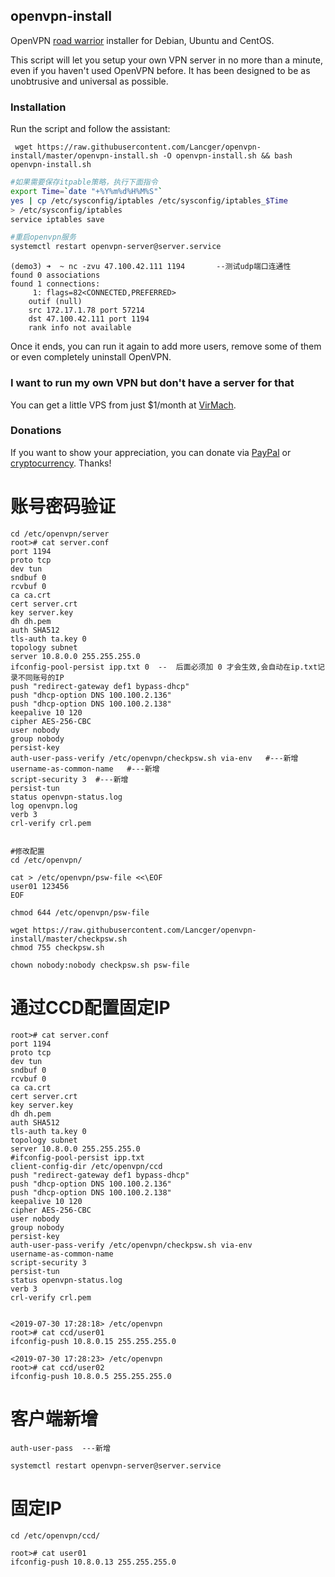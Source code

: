 ## openvpn-install
OpenVPN [road warrior](http://en.wikipedia.org/wiki/Road_warrior_%28computing%29) installer for Debian, Ubuntu and CentOS.

This script will let you setup your own VPN server in no more than a minute, even if you haven't used OpenVPN before. It has been designed to be as unobtrusive and universal as possible.

### Installation
Run the script and follow the assistant:

`
wget https://raw.githubusercontent.com/Lancger/openvpn-install/master/openvpn-install.sh -O openvpn-install.sh && bash openvpn-install.sh`

```bash
#如果需要保存itpable策略，执行下面指令
export Time=`date "+%Y%m%d%H%M%S"`
yes | cp /etc/sysconfig/iptables /etc/sysconfig/iptables_$Time
> /etc/sysconfig/iptables
service iptables save

#重启openvpn服务
systemctl restart openvpn-server@server.service
```

```
(demo3) ➜  ~ nc -zvu 47.100.42.111 1194       --测试udp端口连通性
found 0 associations
found 1 connections:
     1:	flags=82<CONNECTED,PREFERRED>
	outif (null)
	src 172.17.1.78 port 57214
	dst 47.100.42.111 port 1194
	rank info not available
```

Once it ends, you can run it again to add more users, remove some of them or even completely uninstall OpenVPN.

### I want to run my own VPN but don't have a server for that
You can get a little VPS from just $1/month at [VirMach](https://billing.virmach.com/aff.php?aff=4109&url=billing.virmach.com/cart.php?gid=1).

### Donations

If you want to show your appreciation, you can donate via [PayPal](https://www.paypal.com/cgi-bin/webscr?cmd=_s-xclick&hosted_button_id=VBAYDL34Z7J6L) or [cryptocurrency](https://pastebin.com/raw/M2JJpQpC). Thanks!


# 账号密码验证
```
cd /etc/openvpn/server
root># cat server.conf
port 1194
proto tcp
dev tun
sndbuf 0
rcvbuf 0
ca ca.crt
cert server.crt
key server.key
dh dh.pem
auth SHA512
tls-auth ta.key 0
topology subnet
server 10.8.0.0 255.255.255.0
ifconfig-pool-persist ipp.txt 0  --  后面必须加 0 才会生效,会自动在ip.txt记录不同账号的IP
push "redirect-gateway def1 bypass-dhcp"
push "dhcp-option DNS 100.100.2.136"
push "dhcp-option DNS 100.100.2.138"
keepalive 10 120
cipher AES-256-CBC
user nobody
group nobody
persist-key
auth-user-pass-verify /etc/openvpn/checkpsw.sh via-env   #---新增
username-as-common-name   #---新增
script-security 3  #---新增
persist-tun
status openvpn-status.log
log openvpn.log
verb 3
crl-verify crl.pem


#修改配置
cd /etc/openvpn/

cat > /etc/openvpn/psw-file <<\EOF
user01 123456
EOF

chmod 644 /etc/openvpn/psw-file

wget https://raw.githubusercontent.com/Lancger/openvpn-install/master/checkpsw.sh
chmod 755 checkpsw.sh

chown nobody:nobody checkpsw.sh psw-file
```

# 通过CCD配置固定IP
```
root># cat server.conf
port 1194
proto tcp
dev tun
sndbuf 0
rcvbuf 0
ca ca.crt
cert server.crt
key server.key
dh dh.pem
auth SHA512
tls-auth ta.key 0
topology subnet
server 10.8.0.0 255.255.255.0
#ifconfig-pool-persist ipp.txt
client-config-dir /etc/openvpn/ccd
push "redirect-gateway def1 bypass-dhcp"
push "dhcp-option DNS 100.100.2.136"
push "dhcp-option DNS 100.100.2.138"
keepalive 10 120
cipher AES-256-CBC
user nobody
group nobody
persist-key
auth-user-pass-verify /etc/openvpn/checkpsw.sh via-env
username-as-common-name
script-security 3
persist-tun
status openvpn-status.log
verb 3
crl-verify crl.pem


<2019-07-30 17:28:18> /etc/openvpn
root># cat ccd/user01 
ifconfig-push 10.8.0.15 255.255.255.0

<2019-07-30 17:28:23> /etc/openvpn
root># cat ccd/user02 
ifconfig-push 10.8.0.5 255.255.255.0
```

# 客户端新增
```
auth-user-pass  ---新增

systemctl restart openvpn-server@server.service
```

# 固定IP
```
cd /etc/openvpn/ccd/

root># cat user01 
ifconfig-push 10.8.0.13 255.255.255.0
```
